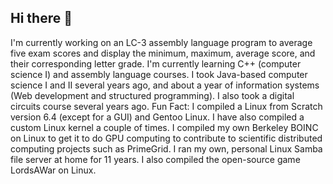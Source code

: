 ## Hi there 👋

<!--
**wizardofki-mage/wizardofki-mage** is a ✨ _special_ ✨ repository because its `README.md` (this file) appears on your GitHub profile.

Here are some ideas to get you started:

- 🔭 I’m currently working on ...
- 🌱 I’m currently learning ...
- 👯 I’m looking to collaborate on ...
- 🤔 I’m looking for help with ...
- 💬 Ask me about ...
- 📫 How to reach me: ...
- 😄 Pronouns: ...
- ⚡ Fun fact: ...
-->

I'm currently working on an LC-3 assembly language program to average five exam scores and display the minimum, maximum, average score, and their corresponding letter grade.
I'm currently learning C++ (computer science I) and assembly language courses.
I took Java-based computer science I and II several years ago, and about a year of information systems (Web development and structured programming).
I also took a digital circuits course several years ago.
Fun Fact: I compiled a Linux from Scratch version 6.4 (except for a GUI) and Gentoo Linux. I have also compiled a custom Linux kernel a couple of times. I compiled my own Berkeley BOINC on Linux to get it to do GPU computing to contribute to scientific distributed computing projects such as PrimeGrid. I ran my own, personal Linux Samba file server at home for 11 years. I also compiled the open-source game LordsAWar on Linux.
